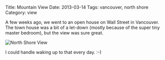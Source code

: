 Title: Mountain View
Date: 2013-03-14
Tags: vancouver, north shore
Category: view

A few weeks ago, we went to an open house on Wall Street in Vancouver. The town house was a bit of a let-down (mostly because of the super tiny master bedroom), but the view was sure great.

![North Shore View](https://dl.dropbox.com/s/zqzswovytt41cv2/2013-03-03_14.53.57.jpg)

I could handle waking up to that every day. :-)